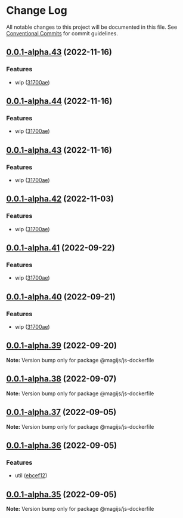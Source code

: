 # Change Log

All notable changes to this project will be documented in this file.
See [Conventional Commits](https://conventionalcommits.org) for commit guidelines.

## [0.0.1-alpha.43](https://github.com/stbui/magijs/compare/v0.0.1-alpha.38...v0.0.1-alpha.43) (2022-11-16)


### Features

* wip ([31700ae](https://github.com/stbui/magijs/commit/31700aec0991ba336a36e5ffeaef8a2fbaf50d23))





## [0.0.1-alpha.44](https://github.com/stbui/magijs/compare/v0.0.1-alpha.38...v0.0.1-alpha.44) (2022-11-16)


### Features

* wip ([31700ae](https://github.com/stbui/magijs/commit/31700aec0991ba336a36e5ffeaef8a2fbaf50d23))





## [0.0.1-alpha.43](https://github.com/stbui/magijs/compare/v0.0.1-alpha.38...v0.0.1-alpha.43) (2022-11-16)


### Features

* wip ([31700ae](https://github.com/stbui/magijs/commit/31700aec0991ba336a36e5ffeaef8a2fbaf50d23))





## [0.0.1-alpha.42](https://github.com/stbui/magijs/compare/v0.0.1-alpha.38...v0.0.1-alpha.42) (2022-11-03)


### Features

* wip ([31700ae](https://github.com/stbui/magijs/commit/31700aec0991ba336a36e5ffeaef8a2fbaf50d23))





## [0.0.1-alpha.41](https://github.com/stbui/magijs/compare/v0.0.1-alpha.38...v0.0.1-alpha.41) (2022-09-22)


### Features

* wip ([31700ae](https://github.com/stbui/magijs/commit/31700aec0991ba336a36e5ffeaef8a2fbaf50d23))





## [0.0.1-alpha.40](https://github.com/stbui/magijs/compare/v0.0.1-alpha.38...v0.0.1-alpha.40) (2022-09-21)


### Features

* wip ([31700ae](https://github.com/stbui/magijs/commit/31700aec0991ba336a36e5ffeaef8a2fbaf50d23))





## [0.0.1-alpha.39](https://github.com/stbui/magijs/compare/v0.0.1-alpha.38...v0.0.1-alpha.39) (2022-09-20)

**Note:** Version bump only for package @magijs/js-dockerfile





## [0.0.1-alpha.38](https://github.com/stbui/magijs/compare/v0.0.1-alpha.37...v0.0.1-alpha.38) (2022-09-07)

**Note:** Version bump only for package @magijs/js-dockerfile





## [0.0.1-alpha.37](https://github.com/stbui/magijs/compare/v0.0.1-alpha.36...v0.0.1-alpha.37) (2022-09-05)

**Note:** Version bump only for package @magijs/js-dockerfile





## [0.0.1-alpha.36](https://github.com/stbui/magijs/compare/v0.0.1-alpha.35...v0.0.1-alpha.36) (2022-09-05)


### Features

* util ([ebcef12](https://github.com/stbui/magijs/commit/ebcef120e59b279edc322da5b43ffd4aa4b78c24))





## [0.0.1-alpha.35](https://github.com/stbui/magijs/compare/v0.0.1-alpha.34...v0.0.1-alpha.35) (2022-09-05)

**Note:** Version bump only for package @magijs/js-dockerfile
